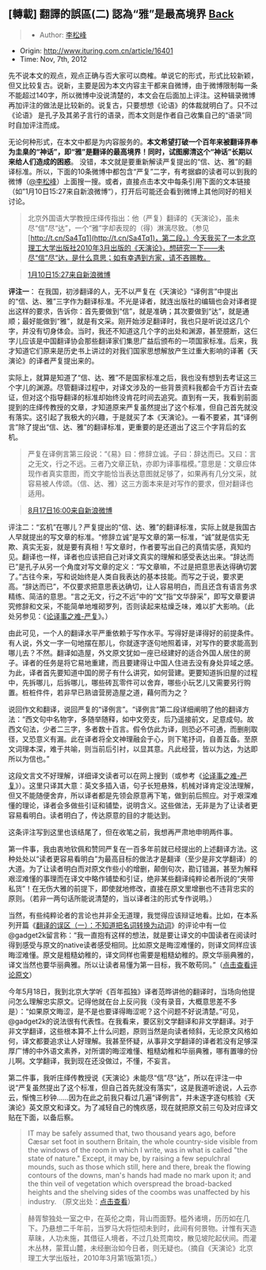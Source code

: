 ## [轉載] 翻譯的誤區(二) 認為“雅”是最高境界 [**Back**](./../translation.md)

> - Author: [李松峰](http://www.ituring.com.cn/users/81970)
- Origin: http://www.ituring.com.cn/article/16401
- Time: Nov, 7th, 2012

先不说本文的观点，观点正确与否大家可以商榷。单说它的形式，形式比较新颖，但又比较复古。说新，主要是因为本文内容主干都来自微博，由于微博限制每一条不能超过140字，所以微博中没说清楚的，本文会在后面加上评注。这种辑录微博再加评注的做法是比较新的。说复古，只要想想《论语》的体裁就明白了。只不过《论语》 是孔子及其弟子言行的语录，而本文则是作者自己收集自己的“语录”同时自加评注而成。

无论何种形式，在本文中都是为内容服务的。**本文希望打破一个百年来被翻译界奉为圭臬的“神话”，即“雅”是翻译的最高境界！同时，试图廓清这个“神话”长期以来给人们造成的困惑**。 没错，本文就是要重新解读严复提出的“信、达、雅”的翻译标准。所以，下面的10条微博中都包含“严复”二字，有考据癖的读者可以到我的微博（[@李松峰](http://weibo.com/lisf)）上面搜一搜。或者，直接点击本文中每条引用下面的文本链接（如”1月10日15:27来自新浪微博“），打开后可能还会看到微博上其他同好的相关讨论。

> 北京外国语大学教授庄绎传指出：他（严复）翻译的《天演论》，虽未尽“信”尽“达”，一个“雅”字却表现的（得）淋漓尽致。（参见 [http://t.cn/Sa4Tq1](http://t.cn/Sa4Tq1)，第二段。）今天我买了一本北京理工大学出版社2010年3月出版的《天演论》，想研究一下——未尽“信”尽“达，是什么意思；如有幸遇到方家，请不吝赐教。

> [1月10日15:27来自新浪微博](http://weibo.com/1639621773/y083sxJEA)

**评注一**： 在我国，初涉翻译的人，无不以严复在《天演论》“译例言”中提出的“信、达、雅”三字作为翻译标准。不光是译者，就连出版社的编辑也会对译者提出这样的要求，告诉你：首先要做到“信”，就是准确；其次要做到“达”，就是通顺；最好能做到“雅”，就是有文采。刚开始涉足翻译时，我也只是听说过这几个字，并没有切身体会。当时，我还不知道这几个字的出处和渊源，甚至臆断，这仨字儿应该是中国翻译协会那些翻译家们集思广益后颁布的一项国家标准。后来，我才知道它们原来是历史书上讲过的对我们国家思想解放产生过重大影响的译著《天演论》的译者严复提出来的。

实际上，就算是知道了“信、达、雅”不是国家标准之后，我也没有想到去考证这三个字儿的渊源。尽管翻译过程中，对译文涉及的一些背景资料我都会千方百计去查证，但对这个指导翻译的标准却始终没肯花时间去追究。直到有一天，我看到前面提到的庄绎传教授的文章，才知道原来严复虽然提出了这个标准，但自己首先就没有落实。这引起了我极大的兴趣，于是就买了本《天演论》。一看不要紧，其“译例言”除了提出“信、达、雅”的翻译标准，更重要的是还道出了这三个字背后的玄机。

> 严复在译例言第三段说：“《易》曰：修辞立诚。子曰：辞达而已。又曰：言之无文，行之不远。三者乃文章正轨，亦即为译事楷模。”意思是：文章应体现作者真实意图，而文字能恰当表达意图就足够了，如果再有几分文采，就容易被人传颂。（信、达、雅）这三方面本来是对写作的要求，但对翻译也适用。

> [8月17日16:00来自新浪微博](http://weibo.com/1639621773/yxAibvJ1H)

评注二：“玄机”在哪儿？严复提出的“信、达、雅”的翻译标准，实际上就是我国古人早就提出的写文章的标准。“修辞立诚”是写文章的第一标准，“诚”就是信实无欺、真实无妄，就是要有真相！写文章时，作者要写出自己的真情实感，真知灼见。翻译也一样，译者也应该把自己对译文真实的理解和感受表达出来。“辞达而已”是孔子从另一个角度对写文章的定义：“写文章嘛，不过是把意思表达得确切罢了。”古往今来，写和说始终是人类自我表达的基本技能。而写之于说，要求更高。“辞达而已”，不仅要求把意思表达确切，让人容易明白，而且还含有语言务求精练、简洁的意思。“言之无文，行之不远”中的“文”指“文华辞采”，即写文章要讲究修辞和文采，不能简单地堆砌罗列，否则读起来枯燥乏味，难以扩大影响。（此处另参见：《[论译事之难-严复](http://wenku.baidu.com/view/0becdf202f60ddccda38a0c4.html)》。）

由此可见，一个人的翻译水平严重依赖于写作水平。写得好是译得好的前提条件。有人说，外文一字一句地摆在那儿，你就逐字逐句地照着译，对写作的要求能高到哪儿去？不然。翻译如造屋，外文原文犹如一座已经建好的适合外国人居住的房子。译者的任务是将它易地重建，而且要建得让中国人住进去没有身处异域之感。为此，译者首先要知道中国的房子有什么讲究，如何营建。更要知道拆旧屋的过程中，先拆哪儿，后拆哪儿，哪些砖瓦零件可以舍弃，哪些小玩艺儿又需要另行购置。桩桩件件，若非早已熟谙营房造屋之道，藉何而为之？

说回作文和翻译，说回严复的“译例言”。“译例言”第二段详细阐明了他的翻译方法：“西文句中名物字，多随举随释，如中文旁支，后乃遥接前文，足意成句。故西文句法，少者二三字，多者数十百言。假令仿此为译，则恐必不可通，而删削取径，又恐意义有漏。此在译者将全文神理融会于心，则下笔抒词，自善互备。至原文词理本深，难于共喻，则当前后引衬，以显其意。凡此经营，皆以为达，为达即所以为信也。”

这段文言文不好理解，详细译文读者可以在网上搜到（或参考《[论译事之难-严复](http://wenku.baidu.com/view/0becdf202f60ddccda38a0c4.html)》）。这里只译其大意：英文多插入语，句子长短悬殊，机械对译肯定没法理解，但又不能随便舍弃，所以译者都是先领会原意再下笔，做到前后照应。对于艰深难懂的理论，译者会多做些引证和铺垫，说明含义。这些做法，无非是为了让读者更容易看明白。读者明白了，传达原意的目的才能达到。

这条评注写到这里也该结尾了，但在收笔之前，我想再严肃地申明两件事。

第一件事，我由衷地钦佩和赞同严复在一百多年前就已经提出的上述翻译方法。这种处处以“读者更容易看明白”为最高目标的做法才是翻译（至少是非文学翻译）的大道。为了让读者明白而对原文作些小的增删，颠倒句次，勘订错漏，甚至为解释艰涩难懂的事理而在译文中略作铺垫和引证，绝非某些翻译纯粹论者所说的“夹带私货”！在无伤大雅的前提下，即使就地修改，直接在原文里增删也不违背忠实的原则。（若非一两句话所能说清楚的，当以译者注的形式专作说明。）

当然，有些纯粹论者的言论也并非全无道理，我觉得应该辩证地看。比如，在本系列开篇《[翻译的误区（一）：不知道把名词转换为动词](./../misunderstand_1/misunderstand_1.md)》的评论中有一位@gadget2k留言称：“我一直抱有这样的想法，就是要让译文的中国读者在阅读时得到感受与原文的native读者感受相同。比如原文是晦涩难懂的，则译文同样应该晦涩难懂。原文是粗糙幼稚的，译文同样也需要是粗糙幼稚的。原文华丽典雅的，译文当然也要华丽典雅。所以让读者易懂为第一目标，我不敢苟同。”（[点击查看评论原文](http://www.ituring.com.cn/article/details/863#comment-1760)）

今年5月18日，我到北京大学听《百年孤独》译者范晔讲他的翻译时，当场向他提问怎么理解忠实原文。记得他就在台上反问我（没有录音，大概意思差不多是）：“如果原文晦涩，是不是也要译得晦涩呢？这个问题不好说清楚。”可见，@gadget2k的说法很有代表性。在我看来，要区别文学翻译和非文学翻译。对于非文学翻译，这些根本算不上什么问题，原则当然是向读者倾斜，无论原文风格如何，译文都要追求让人好理解。我甚至怀疑，从事非文学翻译的译者若没有足够深厚广博的中外语文素养，对所谓的晦涩难懂、粗糙幼稚和华丽典雅，哪有置喙的份儿啊。文学翻译，我到现在还没做过，不懂，不妄言。

第二件事，我听庄绎传教授说《天演论》未能尽“信”尽“达”，所以在评注一中说“严复虽然提出了这个标准，但自己首先就没有落实”，这是我道听途说，人云亦云，惭愧三秒钟……因为在此之前我只看过几遍“译例言”，并未逐字逐句核验《天演论》英文原文和译文。为了减轻自己的愧疚感，现在就把原文前三句及对应译文贴在下面，以备后察。


> IT may be safely assumed that, two thousand years ago, before Cæsar set foot in southern Britain, the whole country-side visible from the windows of the room in which I write, was in what is called "the state of nature." Except, it may be, by raising a few sepulchral mounds, such as those which still, here and there, break the flowing contours of the downs, man's hands had made no mark upon it; and the thin veil of vegetation which overspread the broad-backed heights and the shelving sides of the coombs was unaffected by his industry. （原文出处：[点击查看](http://aleph0.clarku.edu/huxley/CE9/E-EProl.html)） 

> 赫胥黎独处一室之中，在英伦之南，背山而面野。槛外诸境，历历如在几下。乃悬想二千年前，当罗马大将恺彻未到时，此间有何景物。计惟有天造草昧，人功未施，其借征人境者，不过几处荒南坟，散见坡陀起伏间。而灌木丛林，蒙茸山麓，未经删治如今日者，则无疑也。（摘自《天演论》北京理工大学出版社，2010年3月第1版第1页。）
